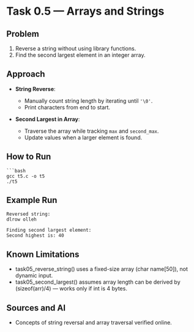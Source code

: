 # Task 0.5 — Arrays and Strings

## Problem
1. Reverse a string without using library functions.  
2. Find the second largest element in an integer array.

## Approach
- **String Reverse**:  
  - Manually count string length by iterating until `'\0'`.  
  - Print characters from end to start.  

- **Second Largest in Array**:  
  - Traverse the array while tracking `max` and `second_max`.  
  - Update values when a larger element is found.  

## How to Run
    ```bash
    gcc t5.c -o t5
    ./t5
    
## Example Run
    Reversed string:
    dlrow olleh

    Finding second largest element:
    Second highest is: 40

## Known Limitations
- task05_reverse_string() uses a fixed-size array (char name[50]), not dynamic input.
- task05_second_largest() assumes array length can be derived by (sizeof(arr)/4) — works only if int is 4 bytes.

## Sources and AI
- Concepts of string reversal and array traversal verified online.

